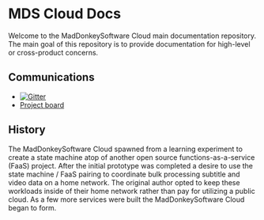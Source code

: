 # MDS Cloud Docs

Welcome to the MadDonkeySoftware Cloud main documentation repository. The main goal
of this repository is to provide documentation for high-level or cross-product
concerns.

## Communications

* [![Gitter](https://badges.gitter.im/mdsCloud/community.svg)](https://gitter.im/mdsCloud/community?utm_source=badge&utm_medium=badge&utm_campaign=pr-badge)
* [Project board](https://github.com/orgs/MadDonkeySoftware/projects/1)

## History

The MadDonkeySoftware Cloud spawned from a learning experiment to create a state
machine atop of another open source functions-as-a-service (FaaS) project. After the
initial prototype was completed a desire to use the state machine / FaaS pairing to
coordinate bulk processing subtitle and video data on a home network. The original
author opted to keep these workloads inside of their home network rather than pay
for utilizing a public cloud. As a few more services were built the MadDonkeySoftware
Cloud began to form.
